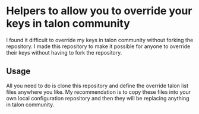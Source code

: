 # Helpers to allow you to override your keys in talon community

I found it difficult to override my keys in talon community without forking the repository. I made this repository to make it possible for anyone to override their keys without having to fork the repository.

## Usage

All you need to do is clone this repository and define the override talon list files anywhere you like. My recommendation is to copy these files into your own local configuration repository and then they will be replacing anything in talon community.
